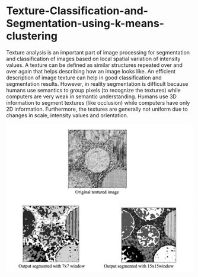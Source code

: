 # Texture-Classification-and-Segmentation-using-k-means-clustering
Texture analysis is an important part of image processing for segmentation and classification of images based on local spatial variation of intensity values. A texture can be defined as similar structures repeated over and over again that helps describing how an image looks like. An efficient description of image texture can help in good classification and segmentation results. However, in reality segmentation is difficult because humans use semantics to group pixels (to recognize the textures) while computers are very weak in semantic understanding. Humans use 3D information to segment textures (like occlusion) while computers have only 2D information. Furthermore, the textures are generally not uniform due to changes in scale, intensity values and orientation.

<img src="Texture.png"/>

